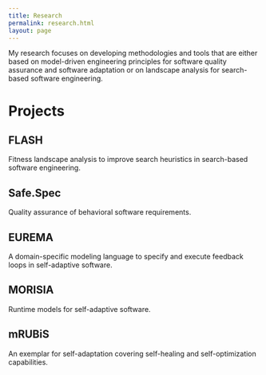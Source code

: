 ```yaml
---
title: Research
permalink: research.html
layout: page
---
```


My research focuses on developing methodologies and tools that are either
based on model-driven engineering principles for software quality assurance and software adaptation
or on landscape analysis for search-based software engineering.

# Projects

## FLASH
Fitness landscape analysis to improve search heuristics in search-based software engineering.

## Safe.Spec
Quality assurance of behavioral software requirements.

## EUREMA
A domain-specific modeling language to specify and execute feedback loops in self-adaptive software.

## MORISIA
Runtime models for self-adaptive software.

## mRUBiS
An exemplar for self-adaptation covering self-healing and self-optimization capabilities.
